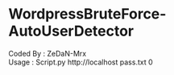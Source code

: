 # WordpressBruteForce-AutoUserDetector
Coded By : ZeDaN-Mrx <br/>
Usage : Script.py http://localhost pass.txt 0
